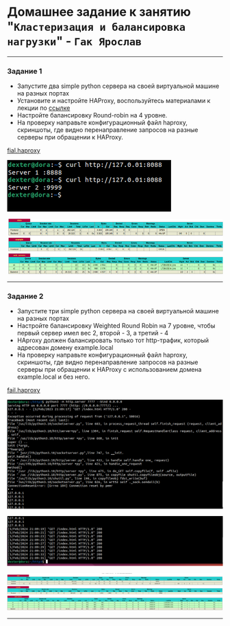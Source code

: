# Домашнее задание к занятию "`Кластеризация и балансировка нагрузки`" - `Гак Ярослав`

---

### Задание 1

- Запустите два simple python сервера на своей виртуальной машине на разных портах
- Установите и настройте HAProxy, воспользуйтесь материалами к лекции по [ссылке](https://github.com/netology-code/sflt-homeworks/tree/main/2)
- Настройте балансировку Round-robin на 4 уровне.
- На проверку направьте конфигурационный файл haproxy, скриншоты, где видно перенаправление запросов на разные серверы при обращении к HAProxy.

[fial.haproxy](https://github.com/Anudora41/sflt-hw-s/blob/main/HAProxy.cfg) 
  
![alt text](https://github.com/Anudora41/sflt-hw-s/blob/main/servers.png)

![alt text](https://github.com/Anudora41/sflt-hw-s/blob/main/haproxy1.png)

---

### Задание 2

- Запустите три simple python сервера на своей виртуальной машине на разных портах
- Настройте балансировку Weighted Round Robin на 7 уровне, чтобы первый сервер имел вес 2, второй - 3, а третий - 4
- HAproxy должен балансировать только тот http-трафик, который адресован домену example.local
- На проверку направьте конфигурационный файл haproxy, скриншоты, где видно перенаправление запросов на разные серверы при обращении к HAProxy c использованием домена example.local и без него.

[fail.haproxy](https://github.com/Anudora41/sflt-hw-s/blob/main/HAProxy2.cfg)



![alt text](https://github.com/Anudora41/sflt-hw-s/blob/main/chast1.png)

![alt text](https://github.com/Anudora41/sflt-hw-s/blob/main/chast2.png)

![alt text](https://github.com/Anudora41/sflt-hw-s/blob/main/haproxy2.png)

---
